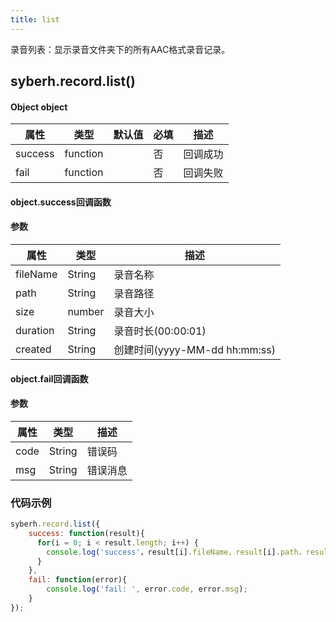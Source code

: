 ```yaml
---
title: list
---
```



录音列表：显示录音文件夹下的所有AAC格式录音记录。


## syberh.record.list()
#### Object object
| 属性     | 类型   | 默认值  |  必填 | 描述                         |
| ---------- | ------- | -------- | ---------------- | ----------------------------------|
| success | function |        | 否       | 回调成功                    |
| fail   | function |        | 否       | 回调失败                    |

#### object.success回调函数
#### 参数
| 属性 | 类型   | 描述         |
| ---- | ------ | ------------ |
| fileName | String | 录音名称 |
| path | String | 录音路径 |
| size | number | 录音大小 |
| duration | String | 录音时长(00:00:01) |
| created | String | 创建时间(yyyy-MM-dd hh:mm:ss) |

#### object.fail回调函数
#### 参数
| 属性 | 类型   | 描述     |
| ---- | ------ | -------- |
| code | String | 错误码   |
| msg  | String | 错误消息 |



### **代码示例**
``` javascript
syberh.record.list({
	success: function(result){
      for(i = 0; i < result.length; i++) {
        console.log('success'，result[i].fileName，result[i].path，result[i].size，result[i].duration,result[i].created);    
      }
	},
	fail: function(error){
		console.log('fail: ', error.code, error.msg);
	}
});
```
